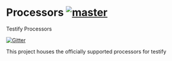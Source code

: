 # Processors  [![master](https://travis-ci.org/testify/Processors.svg?branch=master)](https://travis-ci.org/testify/Processors)
Testify Processors

[![Gitter](https://badges.gitter.im/Join%20Chat.svg)](https://gitter.im/testify/testify?utm_source=badge&utm_medium=badge&utm_campaign=pr-badge)

This project houses the officially supported processors for testify
